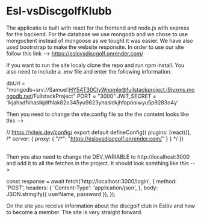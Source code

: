 # Esl-vsDiscgolfKlubb
The applicatio is built with react for the frontend and node.js with express for the backend. For the database we use mongodb and we chose to use mongoclient instead of mongoose as we tought it was easier. 
We have also used bootrstrap to make the website responsite. In order to use our site follow this link --> https://eslovsdiscgolf.onrender.com/


If you want to run the site localy clone the repo and run npm install. You also need to include a .env file and enter the following information. 

dbUrl = "mongodb+srv://Samuel:HY54T30ClyWnomle@fullstackproject.i9iyxms.mongodb.net/FullstackProject"
PORT = "3000"
JWT_SECRET = 'lkjahsdfkhaslkjdfhlak82o345yu9823yhasldkjhfapöoiwyu5p9283o4y'

Then you need to change the vite.config file so the the contetnt looks like this --> 

// https://vitejs.dev/config/
export default defineConfig({
  plugins: [react()],
  /* server: {
    proxy: {
      "/*": "https://eslovsdiscgolf.onrender.com/"
    }
  } */
})

<br />
Then you also need to change the DEV_VARIABLE to http://localhost:3000 and add it to all the fetches in the project. It should look somthing like this -->

const response = await fetch('http://localhost:3000/login', {
        method: 'POST',
        headers: {
          'Content-Type': 'application/json',
        },
        body: JSON.stringify({ userName, password }),
      });
      
      
      
On the site you receive information about the discgolf club in Eslöv and how to become a member. The site is very straight forward. 
